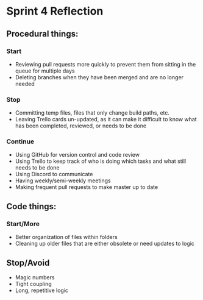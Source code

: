 # Sprint 4 Reflection

## Procedural things:

### Start

* Reviewing pull requests more quickly to prevent them from sitting in the queue for multiple days
* Deleting branches when they have been merged and are no longer needed

### Stop

* Committing temp files, files that only change build paths, etc.
* Leaving Trello cards un-updated, as it can make it difficult to know what has been completed, reviewed, or needs to be done

### Continue

* Using GitHub for version control and code review
* Using Trello to keep track of who is doing which tasks and what still needs to be done
* Using Discord to communicate
* Having weekly/semi-weekly meetings
* Making frequent pull requests to make master up to date

## Code things:

### Start/More

* Better organization of files within folders
* Cleaning up older files that are either obsolete or need updates to logic

## Stop/Avoid

* Magic numbers
* Tight coupling
* Long, repetitive logic


